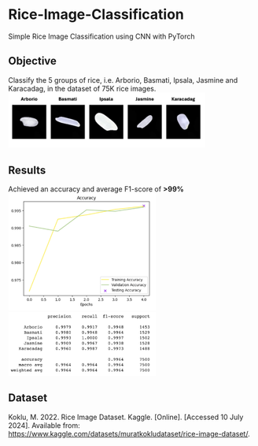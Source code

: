 # Rice-Image-Classification
Simple Rice Image Classification using CNN with PyTorch

## Objective
Classify the 5 groups of rice, i.e. Arborio, Basmati, Ipsala, Jasmine and Karacadag, in the dataset of 75K rice images. <br>
<img src='/img/rice_types.jpg' width=400 title='rice types'>

## Results
Achieved an accuracy and average F1-score of **>99%** <br>
<img src='/img/accuracy.png' width=300 title='model accuracy'> <br>
<img src='/img/classification_report.png' width=300 title='classification report'>

## Dataset
Koklu, M. 2022. Rice Image Dataset. Kaggle. [Online]. [Accessed 10 July 2024]. Available from: https://www.kaggle.com/datasets/muratkokludataset/rice-image-dataset/.
